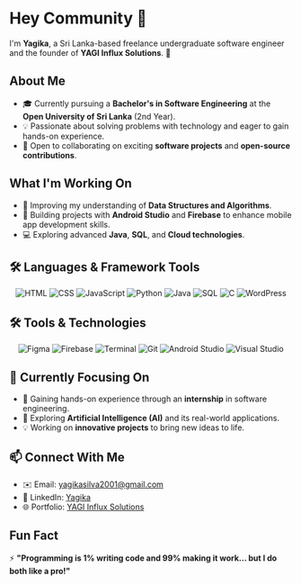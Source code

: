 # Hey Community 👋  
I'm **Yagika**, a Sri Lanka-based freelance undergraduate software engineer and the founder of **YAGI Influx Solutions**. 🌟  

## About Me  
- 🎓 Currently pursuing a **Bachelor's in Software Engineering** at the **Open University of Sri Lanka** (2nd Year).  
- 💡 Passionate about solving problems with technology and eager to gain hands-on experience.  
- 🤝 Open to collaborating on exciting **software projects** and **open-source contributions**.  

## What I'm Working On  
- 🌱 Improving my understanding of **Data Structures and Algorithms**.  
- 🚀 Building projects with **Android Studio** and **Firebase** to enhance mobile app development skills.  
- 💻 Exploring advanced **Java**, **SQL**, and **Cloud technologies**.  

## 🛠️ Languages & Framework Tools  

<div align="center">
  <img src="https://img.shields.io/badge/HTML5-E34F26?style=flat-square&logo=html5&logoColor=white" alt="HTML" />
  <img src="https://img.shields.io/badge/CSS3-1572B6?style=flat-square&logo=css3&logoColor=white" alt="CSS" />
  <img src="https://img.shields.io/badge/JavaScript-F7DF1E?style=flat-square&logo=javascript&logoColor=black" alt="JavaScript" />
  <img src="https://img.shields.io/badge/Python-3776AB?style=flat-square&logo=python&logoColor=white" alt="Python" />
  <img src="https://img.shields.io/badge/Java-007396?style=flat-square&logo=java&logoColor=white" alt="Java" />
  <img src="https://img.shields.io/badge/SQL-003B57?style=flat-square&logo=MySQL&logoColor=white" alt="SQL" />
  <img src="https://img.shields.io/badge/C-00599C?style=flat-square&logo=c&logoColor=white" alt="C" />
  <img src="https://img.shields.io/badge/WordPress-21759B?style=flat-square&logo=wordpress&logoColor=white" alt="WordPress" />
</div>



## 🛠️ Tools & Technologies  

<div align="center">
  <img src="https://img.shields.io/badge/Figma-F24E1E?style=flat-square&logo=figma&logoColor=white" alt="Figma" />
  <img src="https://img.shields.io/badge/Firebase-FFCA28?style=flat-square&logo=firebase&logoColor=black" alt="Firebase" />
  <img src="https://img.shields.io/badge/Terminal-000000?style=flat-square&logo=windows-terminal&logoColor=white" alt="Terminal" />
  <img src="https://img.shields.io/badge/Git-F05032?style=flat-square&logo=git&logoColor=white" alt="Git" />
  <img src="https://img.shields.io/badge/Android_Studio-3DDC84?style=flat-square&logo=android-studio&logoColor=white" alt="Android Studio" />
  <img src="https://img.shields.io/badge/Visual_Studio-5C2D91?style=flat-square&logo=visual-studio&logoColor=white" alt="Visual Studio" />
</div>

## 🌟 Currently Focusing On  

- 🤝 Gaining hands-on experience through an **internship** in software engineering.  
- 🤖 Exploring **Artificial Intelligence (AI)** and its real-world applications.  
- 💡 Working on **innovative projects** to bring new ideas to life.  

## 📫 Connect With Me  
- ✉️ Email: [yagikasilva2001@gmail.com](mailto:yagikasilva2001@gmail.com)  
- 💼 LinkedIn: [Yagika](https://www.linkedin.com/in/yagika-silva-b1b6ab254)
- 🌐 Portfolio: [YAGI Influx Solutions](https://yagikasilva.github.io/YAGI-Influx-Solutions/)

## Fun Fact  
⚡ **"Programming is 1% writing code and 99% making it work... but I do both like a pro!"**  
